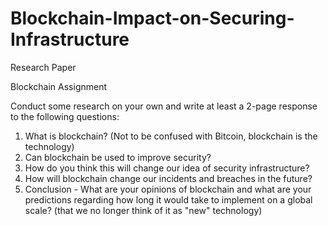 # Blockchain-Impact-on-Securing-Infrastructure
Research Paper

Blockchain Assignment

Conduct some research on your own and write at least a 2-page response to the following questions:
1. What is blockchain? (Not to be confused with Bitcoin, blockchain is the technology)
2. Can blockchain be used to improve security?
3. How do you think this will change our idea of security infrastructure?
4. How will blockchain change our incidents and breaches in the future?
5. Conclusion - What are your opinions of blockchain and what are your predictions regarding how long it would take to implement on a global scale? (that we no longer think of it as "new" technology)

